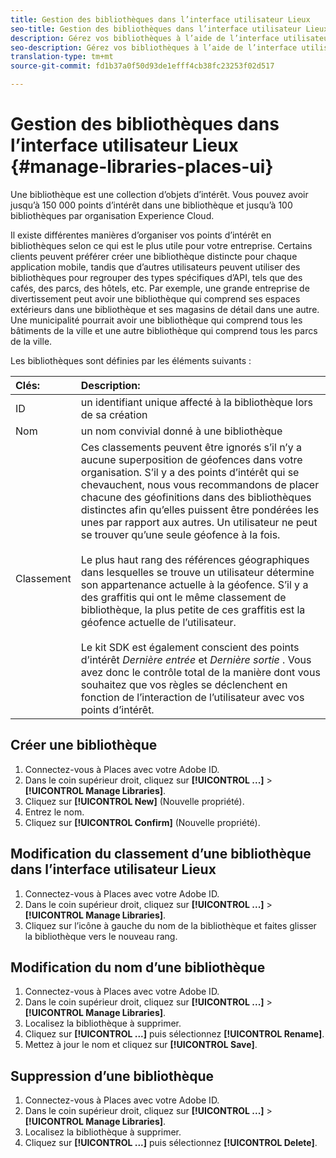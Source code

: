 ```yaml
---
title: Gestion des bibliothèques dans l’interface utilisateur Lieux
seo-title: Gestion des bibliothèques dans l’interface utilisateur Lieux
description: Gérez vos bibliothèques à l’aide de l’interface utilisateur Lieux.
seo-description: Gérez vos bibliothèques à l’aide de l’interface utilisateur Lieux.
translation-type: tm+mt
source-git-commit: fd1b37a0f50d93de1efff4cb38fc23253f02d517

---
```



# Gestion des bibliothèques dans l’interface utilisateur Lieux {#manage-libraries-places-ui}

Une bibliothèque est une collection d’objets d’intérêt. Vous pouvez avoir jusqu’à 150 000 points d’intérêt dans une bibliothèque et jusqu’à 100 bibliothèques par organisation Experience Cloud.

Il existe différentes manières d’organiser vos points d’intérêt en bibliothèques selon ce qui est le plus utile pour votre entreprise. Certains clients peuvent préférer créer une bibliothèque distincte pour chaque application mobile, tandis que d’autres utilisateurs peuvent utiliser des bibliothèques pour regrouper des types spécifiques d’API, tels que des cafés, des parcs, des hôtels, etc. Par exemple, une grande entreprise de divertissement peut avoir une bibliothèque qui comprend ses espaces extérieurs dans une bibliothèque et ses magasins de détail dans une autre. Une municipalité pourrait avoir une bibliothèque qui comprend tous les bâtiments de la ville et une autre bibliothèque qui comprend tous les parcs de la ville.

Les bibliothèques sont définies par les éléments suivants :

| Clés: | Description: |
| :--- | :--- |
| ID | un identifiant unique affecté à la bibliothèque lors de sa création |
| Nom | un nom convivial donné à une bibliothèque |
| Classement | Ces classements peuvent être ignorés s’il n’y a aucune superposition de géofences dans votre organisation. S’il y a des points d’intérêt qui se chevauchent, nous vous recommandons de placer chacune des géofinitions dans des bibliothèques distinctes afin qu’elles puissent être pondérées les unes par rapport aux autres. Un utilisateur ne peut se trouver qu’une seule géofence à la fois. <br><br>Le plus haut rang des références géographiques dans lesquelles se trouve un utilisateur détermine son appartenance actuelle à la géofence. S’il y a des graffitis qui ont le même classement de bibliothèque, la plus petite de ces graffitis est la géofence actuelle de l’utilisateur. <br><br>Le kit SDK est également conscient des points d’intérêt *Dernière entrée* et *Dernière sortie* . Vous avez donc le contrôle total de la manière dont vous souhaitez que vos règles se déclenchent en fonction de l’interaction de l’utilisateur avec vos points d’intérêt. |

## Créer une bibliothèque

1. Connectez-vous à Places avec votre Adobe ID.
2. Dans le coin supérieur droit, cliquez sur **[!UICONTROL ...]** &gt; **[!UICONTROL Manage Libraries]**.
3. Cliquez sur **[!UICONTROL New]** (Nouvelle propriété).
4. Entrez le nom.
5. Cliquez sur **[!UICONTROL Confirm]** (Nouvelle propriété).

## Modification du classement d’une bibliothèque dans l’interface utilisateur Lieux

1. Connectez-vous à Places avec votre Adobe ID.
2. Dans le coin supérieur droit, cliquez sur **[!UICONTROL ...]** &gt; **[!UICONTROL Manage Libraries]**.
3. Cliquez sur l’icône à gauche du nom de la bibliothèque et faites glisser la bibliothèque vers le nouveau rang.

## Modification du nom d’une bibliothèque

1. Connectez-vous à Places avec votre Adobe ID.
2. Dans le coin supérieur droit, cliquez sur **[!UICONTROL ...]** &gt; **[!UICONTROL Manage Libraries]**.
3. Localisez la bibliothèque à supprimer.
4. Cliquez sur **[!UICONTROL ...]** puis sélectionnez **[!UICONTROL Rename]**.
5. Mettez à jour le nom et cliquez sur **[!UICONTROL Save]**.

## Suppression d’une bibliothèque

1. Connectez-vous à Places avec votre Adobe ID.
2. Dans le coin supérieur droit, cliquez sur **[!UICONTROL ...]** &gt; **[!UICONTROL Manage Libraries]**.
3. Localisez la bibliothèque à supprimer.
4. Cliquez sur **[!UICONTROL ...]** puis sélectionnez **[!UICONTROL Delete]**.

